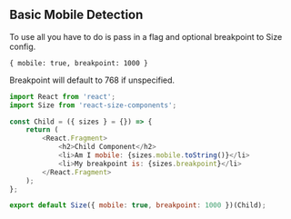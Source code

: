## Basic Mobile Detection

To use all you have to do is pass in a flag and optional breakpoint to Size config.

`{ mobile: true, breakpoint: 1000 }`

Breakpoint will default to 768 if unspecified.

<!-- STORY -->

```js
import React from 'react';
import Size from 'react-size-components';

const Child = ({ sizes } = {}) => {
    return (
        <React.Fragment>
            <h2>Child Component</h2>
            <li>Am I mobile: {sizes.mobile.toString()}</li>
            <li>My breakpoint is: {sizes.breakpoint}</li>
        </React.Fragment>
    );
};

export default Size({ mobile: true, breakpoint: 1000 })(Child);
```

